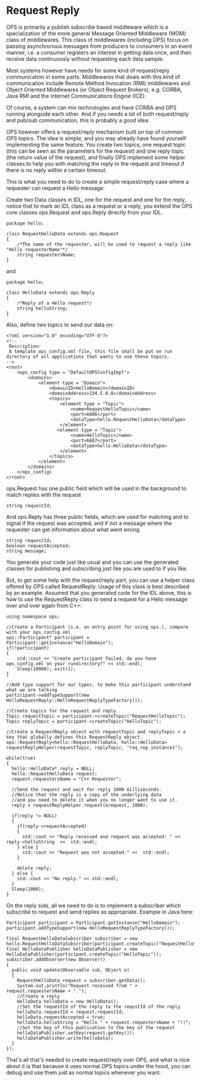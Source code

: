 # Request Reply #

OPS is primarily a publish subscribe based middleware which is a specialization of the more general Message Oriented Middleware (MOM) class of middlewares. This class of middlewares (including OPS) focus on passing asynchronous messages from producers to consumers in an event manner, i.e. a consumer registers an interest in getting data once, and then receive data continuously without requesting each data sample.

Most systems however have needs for some kind of request/reply communication in some parts. Middlewares that deals with this kind of communication include Remote Method Invocation (RMI) middlewares and Object Oriented Middlewares (or Object Request Brokers), e.g. CORBA, Java RMI and the Internet Communications Engine (ICE).

Of course, a system can mix technologies and have CORBA and OPS running alongside each other. And if you needs a lot of both request/reply and pub/sub communication, this is probably a good idea.

OPS however offers a request/reply mechanism built on top of common OPS topics. The idea is simple, and you may already have found yourself implementing the same feature:
You create two topics, one request topic (this can be seen as the parameters for the request) and one reply topic (the return value of the request), and finally OPS implement some helper classes to help you with matching the reply to the request and timeout if there is no reply within a certain timeout.

This is what you need to do to create a simple request/reply case where a requester can request a Hello message:

Create two Data classes in IDL, one for the request and one for the reply, notice that to mark an IDL class as a request or a reply, you extend the OPS core classes ops.Request and ops.Reply directly from your IDL.

```
package hello;

class RequestHelloData extends ops.Request
{
    /*The name of the requester, will be used to request a reply like "Hello requesterName"*/
    string requestersName;
}
```

and

```
package hello;

class HelloData extends ops.Reply
{
    /*Reply of a Hello request*/
    string helloString;
}
```

Also, define two topics to send our data on:

```
<?xml version="1.0" encoding="UTF-8"?>
<!--
 Description:
 A template ops_config.xml file, this file shall be put on run directory of all applications that wants to use these topics.
-->
<root>
    <ops_config type = "DefaultOPSConfigImpl">
        <domains>
            <element type = "Domain">
                <domainID>HelloDomain</domainID>
                <domainAddress>234.5.6.8</domainAddress>
                <topics>
                    <element type = "Topic">
                        <name>RequestHelloTopic</name>
                        <port>6686</port>
                        <dataType>hello.RequestHelloData</dataType>
                    </element>
                   <element type = "Topic">
                        <name>HelloTopic</name>
                        <port>6687</port>
                        <dataType>hello.HelloData</dataType>
                    </element>
                </topics>
            </element>
        </domains>
    </ops_config>
</root>
```

ops.Request has one public field which will be used in the background to match replies with the request
```
string requestId;
```

And ops.Reply has three public fields, which are used for matching and to signal if the request was accepted, and if not a message where the requester can get information about what went wrong.
```
string requestId;
boolean requestAccepted;
string message;
```

You generate your code just like usual and you can use the generated classes for publishing and subscribing just like you are used to if you like.

But, to get some help with the request/reply part, you can use a helper class offered by OPS called RequestReply. Usage of this class is best described by an example. Assumed that you generated code for the IDL above, this is how to use the RequestReply class to send a request for a Hello message over and over again from C++:

```
using namespace ops;

//Create a Participant (i.e. an entry point for using ops.), compare with your ops_config.xml
ops::Participant* participant = Participant::getInstance("HelloDomain");
if(!participant)
{
	std::cout << "Create participant failed. do you have ops_config.xml on your rundirectory?" << std::endl;
	Sleep(10000); exit(1);
}

//Add type support for our types, to make this participant understand what we are talking
participant->addTypeSupport(new HelloRequestReply::HelloRequestReplyTypeFactory());

//Create topics for the request and reply
Topic requestTopic = participant->createTopic("RequestHelloTopic");
Topic replyTopic = participant->createTopic("HelloTopic");

//Create a RequestReply object with requestTopic and replyTopic + a key that globally defines this RequestReply object.
ops::RequestReply<hello::RequestHelloData, hello::HelloData> requestReplyHelper(requestTopic, replyTopic, "req_rep_instance1");

while(true)
{
  hello::HelloData* reply = NULL;
  hello::RequestHelloData request;
  request.requestersName = "C++ Requester";

  //Send the request and wait for reply 1000 milliseconds.
  //Notice that the reply is a copy of the underlying data
  //and you need to delete it when you no longer want to use it.
  reply = requestReplyHelper.request(&request, 1000);

  if(reply != NULL)
  {
    if(reply->requestAccepted)
    {
      std::cout << "Reply received and request was accepted: " << reply->helloString  <<  std::endl;
    } else {
      std::cout << "Request was not accepted." <<  std::endl;
    }

    delete reply;
  } else {
    std::cout << "No reply." << std::endl;
  }
  Sleep(1000);
}
```

On the reply side, all we need to do is to implement a subscriber which subscribe to request and send replies as appropriate. Example in Java here:

```
Participant participant = Participant.getInstance("HelloDomain");
participant.addTypeSupport(new HelloRequestReplyTypeFactory());

final RequestHelloDataSubscriber subscriber = new hello.RequestHelloDataSubscriber(participant.createTopic("RequestHelloTopic"));
final HelloDataPublisher helloDataPublisher = new HelloDataPublisher(participant.createTopic("HelloTopic"));
subscriber.addObserver(new Observer()
{
  public void update(Observable sub, Object o)
  {
    RequestHelloData request = subscriber.getData();
    System.out.println("Request received from " + request.requestersName + ".");
    //Create a reply
    HelloData helloData = new HelloData();
    //Set the requestId of the reply to the requstId of the reply
    helloData.requestId = request.requestId;
    helloData.requestAccepted = true;
    helloData.helloString = "Hello " + request.requestersName + "!!";
    //Set the key of this publication to the key of the request
    helloDataPublisher.setKey(request.getKey());
    helloDataPublisher.write(helloData);
  }
});
```

That's all that's needed to create request/reply over OPS, and what is nice about it is that because it uses normal OPS topics under the hood, you can debug and use them just as normal topics whenever you want.
